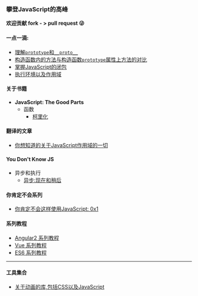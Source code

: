 ### 攀登JavaScript的高峰

**欢迎贡献 fork - > pull request :stuck_out_tongue_winking_eye:**

#### 一点一滴:
+ [理解`prototype`和`__proto__`](points/understand-prototype-__proto__.md)
+ [构造函数内的方法与构造函数`prototype`属性上方法的对比](points/methods-within-constructor-vs-prototype-in-javascript.md)
+ [掌握JavaScript的闭包](points/master-javascript-closure.md)
+ [执行环境以及作用域](points/execution-context-and-scope.md)

#### 关于书籍
+ **JavaScript: The Good Parts**
    - 函数
        + [柯里化](books/javascript-the-good-parts/chapter-4-function/curry.md)

#### 翻译的文章
+ [你想知道的关于JavaScript作用域的一切](translate/everything-you-wanted-to-know-about-javascript-scope.md)

#### You Don't Know JS
+ 异步和执行
    - [异步:现在和稍后](you-do-not-know-js/async-performance/now-later.md)
    
#### 你肯定不会系列
+ [你肯定不会这样使用JavaScript: 0x1](magic/about-bitwise-operators-1.md)

#### 系列教程
+ [Angular2 系列教程](series-tutorial/ng2/README.md)
+ [Vue 系列教程](series-tutorial/vue/README.md)
+ [ES6 系列教程](series-tutorial/es6/README.md)

------
#### 工具集合
+ [关于动画的库,包括CSS以及JavaScript](tool/animation/animation-lib.md)
